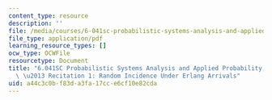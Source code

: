```yaml
---
content_type: resource
description: ''
file: /media/courses/6-041sc-probabilistic-systems-analysis-and-applied-probability-fall-2013/a44c3c0bf83da3fa17cce6cf10e82cda_MIT6_041SCF13_Random_Incidence_Under_Erlang_Arrivals_300k.pdf
file_type: application/pdf
learning_resource_types: []
ocw_type: OCWFile
resourcetype: Document
title: "6.041SC Probabilistic Systems Analysis and Applied Probability, Fall 2013Transcript\
  \ \u2013 Recitation 1: Random Incidence Under Erlang Arrivals"
uid: a44c3c0b-f83d-a3fa-17cc-e6cf10e82cda
---
```

